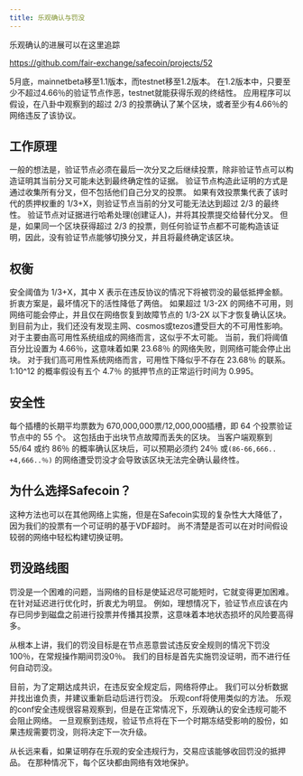 ```yaml
---
title: 乐观确认与罚没
---
```


乐观确认的进展可以在这里追踪

https://github.com/fair-exchange/safecoin/projects/52

5月底，mainnetbeta移至1.1版本，而testnet移至1.2版本。 在1.2版本中，只要至少不超过4.66％的验证节点作恶，testnet就能获得乐观的终结性。 应用程序可以假设，在八卦中观察到的超过 2/3 的投票确认了某个区块，或者至少有4.66％的网络违反了该协议。

## 工作原理

一般的想法是，验证节点必须在最后一次分叉之后继续投票，除非验证节点可以构造证明其当前分叉可能未达到最终确定性的证据。 验证节点构造此证明的方式是通过收集所有分叉，但不包括他们自己分叉的投票。 如果有效投票集代表了该时代的质押权重的 1/3+X，则验证节点当前的分叉可能无法达到超过 2/3 的最终性。 验证节点对证据进行哈希处理(创建证人)，并将其投票提交给替代分叉。 但是，如果同一个区块获得超过 2/3 的投票，则任何验证节点都不可能构造该证明，因此，没有验证节点能够切换分叉，并且将最终确定该区块。

## 权衡

安全阈值为 1/3+X，其中 X 表示在违反协议的情况下将被罚没的最低抵押金额。 折衷方案是，最坏情况下的活性降低了两倍。 如果超过 1/3-2X 的网络不可用，则网络可能会停止，并且仅在网络恢复到故障节点的 1/3-2X 以下才恢复确认区块。 到目前为止，我们还没有发现主网、cosmos或tezos遭受巨大的不可用性影响。 对于主要由高可用性系统组成的网络而言，这似乎不太可能。 当前，我们将阈值百分比设置为 4.66％，这意味着如果 23.68％ 的网络失败，则网络可能会停止出块。 对于我们高可用性系统网络而言，可用性下降似乎不存在 23.68％ 的联系。 1:10^12 的概率假设有五个 4.7％ 的抵押节点的正常运行时间为 0.995。

## 安全性

每个插槽的长期平均票数为 670,000,000票/12,000,000插槽，即 64 个投票验证节点中的 55 个。 这包括由于出块节点故障而丢失的区块。 当客户端观察到 55/64 或约 86％ 的概率确认区块后，可以预期必须约 24％ 或`(86-66,666.. +4,666..％)` 的网络遭受罚没才会导致该区块无法完全确认最终性。

## 为什么选择Safecoin？

这种方法也可以在其他网络上实施，但是在Safecoin实现的复杂性大大降低了，因为我们的投票有一个可证明的基于VDF超时。 尚不清楚是否可以在对时间假设较弱的网络中轻松构建切换证明。

## 罚没路线图

罚没是一个困难的问题，当网络的目标是使延迟尽可能短时，它就变得更加困难。 在针对延迟进行优化时，折衷尤为明显。 例如，理想情况下，验证节点应该在内存已同步到磁盘之前进行投票并传播其投票，这意味着本地状态损坏的风险要高得多。

从根本上讲，我们的罚没目标是在节点恶意尝试违反安全规则的情况下罚没100％，在常规操作期间罚没0％。 我们的目标是首先实施罚没证明，而不进行任何自动罚没。

目前，为了定期达成共识，在违反安全规定后，网络将停止。 我们可以分析数据并找出谁负责，并建议重新启动后进行罚没。 乐观conf将使用类似的方法。 乐观的conf安全违规很容易观察到，但是在正常情况下，乐观确认的安全违规可能不会阻止网络。 一旦观察到违规，验证节点将在下一个时期冻结受影响的股份，如果违规需要罚没，则将决定下一次升级。

从长远来看，如果证明存在乐观的安全违规行为，交易应该能够收回罚没的抵押品。 在那种情况下，每个区块都由网络有效地保护。
